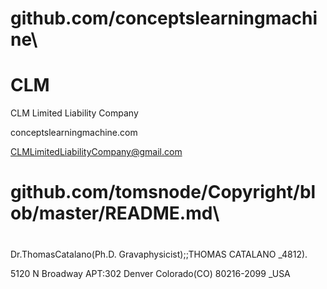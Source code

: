 # github.com/conceptslearningmachine\

# CLM
 
CLM Limited Liability Company

conceptslearningmachine.com

CLMLimitedLiabilityCompany@gmail.com


# github.com/tomsnode/Copyright/blob/master/README.md\

#
Dr.ThomasCatalano(Ph.D. Gravaphysicist);;THOMAS CATALANO _4812).

5120 N Broadway APT:302 Denver Colorado(CO) 80216-2099 _USA
